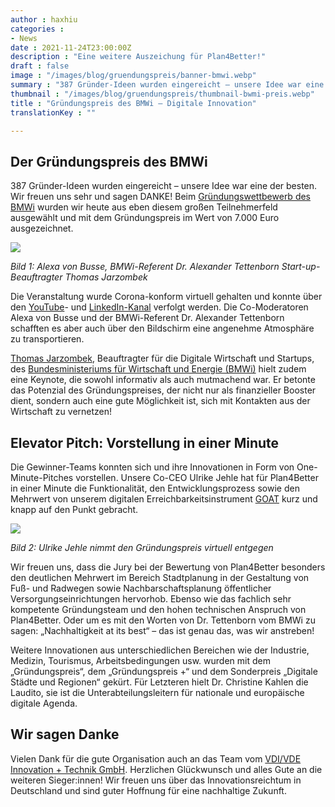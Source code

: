 ```yaml
---
author : haxhiu
categories : 
- News
date : 2021-11-24T23:00:00Z
description : "Eine weitere Auszeichung für Plan4Better!"
draft : false
image : "/images/blog/gruendungspreis/banner-bmwi.webp"
summary : "387 Gründer-Ideen wurden eingereicht – unsere Idee war eine der besten. Wir freuen uns riesig über den Gründungspreis des BMWi und sagen Danke!"
thumbnail : "/images/blog/gruendungspreis/thumbnail-bwmi-preis.webp"
title : "Gründungspreis des BMWi – Digitale Innovation"
translationKey : ""

---
```

## Der Gründungspreis des BMWi

387 Gründer-Ideen wurden eingereicht – unsere Idee war eine der besten. Wir freuen uns sehr und sagen DANKE! Beim [Gründungswettbewerb des BMWi](https://www.de.digital/DIGITAL/Redaktion/DE/Gruenderwettbewerb/Veranstaltungen/2021/24112021_GW_Preisverleihung_Sommerrunde_2021.html "Gründungswettbewerb BMWi") wurden wir heute aus eben diesem großen Teilnehmerfeld ausgewählt und mit dem Gründungspreis im Wert von 7.000 Euro ausgezeichnet.

![](/images/blog/gruendungspreis/moderatoren.webp)

_Bild 1: Alexa von Busse, BMWi-Referent Dr. Alexander Tettenborn Start-up-Beauftragter Thomas Jarzombek_

Die Veranstaltung wurde Corona-konform virtuell gehalten und konnte über den [YouTube](https://www.youtube.com/watch?v=rrtAhTyqvEs "Sommerrunde 2021: Preisverleihung")- und [LinkedIn-Kanal](https://www.linkedin.com/events/sommerrunde2021-preisverleihung6863773724685008896/ "Sommerrunde 2021: Preisverleihung") verfolgt werden. Die Co-Moderatoren Alexa von Busse und der BMWi-Referent Dr. Alexander Tettenborn schafften es aber auch über den Bildschirm eine angenehme Atmosphäre zu transportieren.

[Thomas Jarzombek](https://www.bmwi.de/Redaktion/DE/Dossier/Visitenkarten/visitenkarte-jarzombek.html "Thomas Jarzombek"), Beauftragter für die Digitale Wirtschaft und Startups, des [Bundesministeriums für Wirtschaft und Energie (BMWi)](https://www.bmwi.de/Navigation/DE/Home/home.html "Bundesministeriums für Wirtschaft und Energie (BMWi)") hielt zudem eine Keynote, die sowohl informativ als auch mutmachend war. Er betonte das Potenzial des Gründungspreises, der nicht nur als finanzieller Booster dient, sondern auch eine gute Möglichkeit ist, sich mit Kontakten aus der Wirtschaft zu vernetzen!

## Elevator Pitch: Vorstellung in einer Minute

Die Gewinner-Teams konnten sich und ihre Innovationen in Form von One-Minute-Pitches vorstellen. Unsere Co-CEO Ulrike Jehle hat für Plan4Better in einer Minute die Funktionalität, den Entwicklungsprozess sowie den Mehrwert von unserem digitalen Erreichbarkeitsinstrument [GOAT](https://plan4better.de/goat/ "Was ist GOAT") kurz und knapp auf den Punkt gebracht.

![](/images/blog/gruendungspreis/pitch.webp)

_Bild 2: Ulrike Jehle nimmt den Gründungspreis virtuell entgegen_

Wir freuen uns, dass die Jury bei der Bewertung von Plan4Better besonders den deutlichen Mehrwert im Bereich Stadtplanung in der Gestaltung von Fuß- und Radwegen sowie Nachbarschaftsplanung öffentlicher Versorgungseinrichtungen hervorhob. Ebenso wie das fachlich sehr kompetente Gründungsteam und den hohen technischen Anspruch von Plan4Better. Oder um es mit den Worten von Dr. Tettenborn vom BMWi zu sagen: „Nachhaltigkeit at its best“ – das ist genau das, was wir anstreben!

Weitere Innovationen aus unterschiedlichen Bereichen wie der Industrie, Medizin, Tourismus, Arbeitsbedingungen usw. wurden mit dem „Gründungspreis“, dem „Gründungspreis +“ und dem Sonderpreis „Digitale Städte und Regionen“ gekürt. Für Letzteren hielt Dr. Christine Kahlen die Laudito, sie ist die Unterabteilungsleitern für nationale und europäische digitale Agenda.

## Wir sagen Danke

Vielen Dank für die gute Organisation auch an das Team vom [VDI/VDE Innovation + Technik GmbH](https://vdivde-it.de/ "VDI/VDE"). Herzlichen Glückwunsch und alles Gute an die weiteren Sieger:innen! Wir freuen uns über das Innovationsreichtum in Deutschland und sind guter Hoffnung für eine nachhaltige Zukunft.